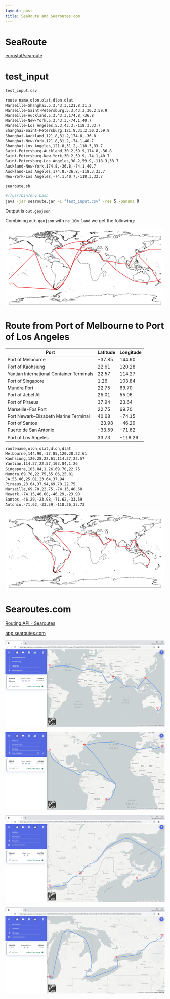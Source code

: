 ```yaml
---
layout: post
title: SeaRoute and Searoutes.com
---
```


# SeaRoute

[eurostat/searoute](https://github.com/eurostat/searoute)

# test_input

`test_input.csv`

```
route name,olon,olat,dlon,dlat
Marseille-Shanghai,5.3,43.3,121.8,31.2
Marseille-Saint-Petersburg,5.3,43.3,30.2,59.9
Marseille-Auckland,5.3,43.3,174.8,-36.8
Marseille-New-York,5.3,43.3,-74.1,40.7
Marseille-Los Angeles,5.3,43.3,-118.3,33.7
Shanghai-Saint-Petersburg,121.8,31.2,30.2,59.9
Shanghai-Auckland,121.8,31.2,174.8,-36.8
Shanghai-New-York,121.8,31.2,-74.1,40.7
Shanghai-Los Angeles,121.8,31.2,-118.3,33.7
Saint-Petersburg-Auckland,30.2,59.9,174.8,-36.8
Saint-Petersburg-New-York,30.2,59.9,-74.1,40.7
Saint-Petersburg-Los Angeles,30.2,59.9,-118.3,33.7
Auckland-New-York,174.8,-36.8,-74.1,40.7
Auckland-Los Angeles,174.8,-36.8,-118.3,33.7
New-York-Los Angeles,-74.1,40.7,-118.3,33.7
```

`searoute.sh`

```bash
#!/usr/bin/env bash
java -jar searoute.jar -i "test_input.csv" -res 5 -panama 0
```

Output is `out.geojson`

Combining `out.geojson` with `ne_10m_land` we get the following:

![SeaRoute geojson output with test input](/images/SeaRoute/test_input.png)

# Route from Port of Melbourne to Port of Los Angeles

<table>
<thead>
  <tr>
    <th>Port</th>
    <th>Latitude</th>
    <th>Longitude</th>
  </tr>
</thead>
<tbody>
  <tr>
    <td>Port of Melbourne</td>
    <td>-37.85</td>
    <td>144.90</td>
  </tr>
  <tr>
    <td>Port of Kaohsiung</td>
    <td>22.61</td>
    <td>120.28</td>
  </tr>
  <tr>
    <td>Yantian International Container Terminals</td>
    <td>22.57</td>
    <td>114.27</td>
  </tr>
  <tr>
    <td>Port of Singapore</td>
    <td>1.26</td>
    <td>103.84</td>
  </tr>
  <tr>
    <td>Mundra Port</td>
    <td>22.75</td>
    <td>69.70</td>
  </tr>
  <tr>
    <td>Port of Jebel Ali</td>
    <td>25.01</td>
    <td>55.06</td>
  </tr>
  <tr>
    <td>Port of Piraeus</td>
    <td>37.94</td>
    <td>23.64</td>
  </tr>
  <tr>
    <td>Marseille-Fos Port</td>
    <td>22.75</td>
    <td>69.70</td>
  </tr>
  <tr>
    <td>Port Newark–Elizabeth Marine Terminal</td>
    <td>40.68</td>
    <td>-74.15</td>
  </tr>
  <tr>
    <td>Port of Santos</td>
    <td>-23.98</td>
    <td>-46.29</td>
  </tr>
  <tr>
    <td>Puerto de San Antonio</td>
    <td>-33.59</td>
    <td>-71.62</td>
  </tr>
  <tr>
    <td>Port of Los Angeles</td>
    <td>33.73</td>
    <td>-118.26</td>
  </tr>
</tbody>
</table>

```
routename,olon,olat,dlon,dlat
Melbourne,144.90,-37.85,120.28,22.61
Kaohsiung,120.28,22.61,114.27,22.57
Yantian,114.27,22.57,103.84,1.26
Singapore,103.84,1.26,69.70,22.75
Mundra,69.70,22.75,55.06,25.01
JA,55.06,25.01,23.64,37.94
Piraeus,23.64,37.94,69.70,22.75
Marseille,69.70,22.75,-74.15,40.68
Newark,-74.15,40.68,-46.29,-23.98
Santos,-46.29,-23.98,-71.62,-33.59
Antonio,-71.62,-33.59,-118.26,33.73
```

![Route from Port of Melbourne to Port of Los Angeles](/images/SeaRoute/route1.png)

# Searoutes.com

[Routing API - Searoutes](https://searoutes.com/routing-api/)

[app.searoutes.com](https://app.searoutes.com/)

![Itinerary distance and CO2 from Marseille to Shanghai](/images/Searoutes/Route-distance-and-CO2-from-Port-Melbourne-to-Port-Newark-Searoutes.png)

![Itinerary distance and CO2 from Piraeus to Los Angeles](/images/Searoutes/Route-distance-and-CO2-from-Piraeus-to-Los-Angeles-Searoutes.png)

![Itinerary distance and CO2 from Halifax to Toronto](/images/Searoutes/Route-distance-and-CO2-from-Halifax-to-Toronto-Searoutes.png)

![Itinerary distance and CO2 from Montreal to Chicago](/images/Searoutes/Route-distance-and-CO2-from-Montreal-to-Chicago-Searoutes.png)

<!--

![Itinerary distance and CO2 from Marseille to Shanghai](/images/Searoutes/Route-distance-and-CO2-from-Marseille-to-Shanghai-Searoutes.png)

![Itinerary distance and CO2 from Marseille to Port Melbourne](/images/Searoutes/Route-distance-and-CO2-from-Marseille-to-Port-Melbourne-Searoutes.png)

-->